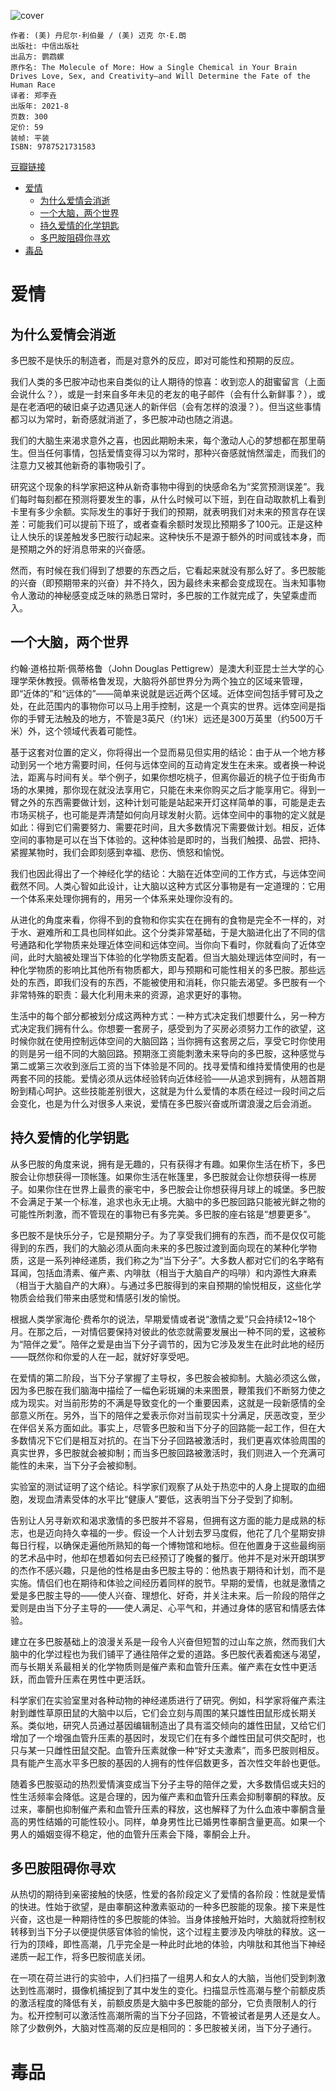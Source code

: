 ![cover](https://img3.doubanio.com/view/subject/s/public/s33973820.jpg)

    作者: (美) 丹尼尔·利伯曼 / (美) 迈克 尔·E.朗
    出版社: 中信出版社
    出品方: 鹦鹉螺
    原作名: The Molecule of More: How a Single Chemical in Your Brain Drives Love, Sex, and Creativity―and Will Determine the Fate of the Human Race
    译者: 郑李垚
    出版年: 2021-8
    页数: 300
    定价: 59
    装帧: 平装
    ISBN: 9787521731583

[豆瓣链接](https://book.douban.com/subject/35545272/)

- [爱情](#爱情)
  - [为什么爱情会消逝](#为什么爱情会消逝)
  - [一个大脑，两个世界](#一个大脑两个世界)
  - [持久爱情的化学钥匙](#持久爱情的化学钥匙)
  - [多巴胺阻碍你寻欢](#多巴胺阻碍你寻欢)
- [毒品](#毒品)

# 爱情
## 为什么爱情会消逝
多巴胺不是快乐的制造者，而是对意外的反应，即对可能性和预期的反应。

我们人类的多巴胺冲动也来自类似的让人期待的惊喜：收到恋人的甜蜜留言（上面会说什么？），或是一封来自多年未见的老友的电子邮件（会有什么新鲜事？），或是在老酒吧的破旧桌子边遇见迷人的新伴侣（会有怎样的浪漫？）。但当这些事情都习以为常时，新奇感就消逝了，多巴胺冲动也随之消退。

我们的大脑生来渴求意外之喜，也因此期盼未来，每个激动人心的梦想都在那里萌生。但当任何事情，包括爱情变得习以为常时，那种兴奋感就悄然溜走，而我们的注意力又被其他新奇的事物吸引了。

研究这个现象的科学家把这种从新奇事物中得到的快感命名为“奖赏预测误差”。我们每时每刻都在预测将要发生的事，从什么时候可以下班，到在自动取款机上看到卡里有多少余额。实际发生的事好于我们的预期，就表明我们对未来的预言存在误差：可能我们可以提前下班了，或者查看余额时发现比预期多了100元。正是这种让人快乐的误差触发多巴胺行动起来。这种快乐不是源于额外的时间或钱本身，而是预期之外的好消息带来的兴奋感。

然而，有时候在我们得到了想要的东西之后，它看起来就没有那么好了。多巴胺能的兴奋（即预期带来的兴奋）并不持久，因为最终未来都会变成现在。当未知事物令人激动的神秘感变成乏味的熟悉日常时，多巴胺的工作就完成了，失望乘虚而入。

## 一个大脑，两个世界
约翰·道格拉斯·佩蒂格鲁（John Douglas Pettigrew）是澳大利亚昆士兰大学的心理学荣休教授。佩蒂格鲁发现，大脑将外部世界分为两个独立的区域来管理，即“近体的”和“远体的”——简单来说就是远近两个区域。近体空间包括手臂可及之处，在此范围内的事物你可以马上用手控制，这是一个真实的世界。远体空间是指你的手臂无法触及的地方，不管是3英尺（约1米）远还是300万英里（约500万千米）外，这个领域代表着可能性。

基于这套对位置的定义，你将得出一个显而易见但实用的结论：由于从一个地方移动到另一个地方需要时间，任何与远体空间的互动肯定发生在未来。或者换一种说法，距离与时间有关。举个例子，如果你想吃桃子，但离你最近的桃子位于街角市场的水果摊，那你现在就没法享用它，只能在未来你购买之后才能享用它。得到一臂之外的东西需要做计划，这种计划可能是站起来开灯这样简单的事，可能是走去市场买桃子，也可能是弄清楚如何向月球发射火箭。远体空间中的事物的定义就是如此：得到它们需要努力、需要花时间，且大多数情况下需要做计划。相反，近体空间的事物是可以在当下体验的。这种体验是即时的，当我们触摸、品尝、把持、紧握某物时，我们会即刻感到幸福、悲伤、愤怒和愉悦。

我们也因此得出了一个神经化学的结论：大脑在近体空间的工作方式，与远体空间截然不同。人类心智如此设计，让大脑以这种方式区分事物是有一定道理的：它用一个体系来处理你拥有的，用另一个体系来处理你没有的。

从进化的角度来看，你得不到的食物和你实实在在拥有的食物是完全不一样的，对于水、避难所和工具也同样如此。这个分类非常基础，于是大脑进化出了不同的信号通路和化学物质来处理近体空间和远体空间。当你向下看时，你就看向了近体空间，此时大脑被处理当下体验的化学物质支配着。但当大脑处理远体空间时，有一种化学物质的影响比其他所有物质都大，即与预期和可能性相关的多巴胺。那些远处的东西，即我们没有的东西，不能被使用和消耗，你只能去渴望。多巴胺有一个非常特殊的职责：最大化利用未来的资源，追求更好的事物。

生活中的每个部分都被划分成这两种方式：一种方式决定我们想要什么，另一种方式决定我们拥有什么。你想要一套房子，感受到为了买房必须努力工作的欲望，这时候你就在使用控制远体空间的大脑回路；当你拥有这套房之后，享受它时你使用的则是另一组不同的大脑回路。预期涨工资能刺激未来导向的多巴胺，这种感觉与第二或第三次收到涨后工资的当下体验是不同的。找寻爱情和维持爱情使用的也是两套不同的技能。爱情必须从远体经验转向近体经验——从追求到拥有，从翘首期盼到精心呵护。这些技能差别很大，这就是为什么爱情的本质在经过一段时间之后会变化，也是为什么对很多人来说，爱情在多巴胺兴奋或所谓浪漫之后会消逝。

## 持久爱情的化学钥匙
从多巴胺的角度来说，拥有是无趣的，只有获得才有趣。如果你生活在桥下，多巴胺会让你想获得一顶帐篷。如果你生活在帐篷里，多巴胺就会让你想获得一栋房子。如果你住在世界上最贵的豪宅中，多巴胺会让你想获得月球上的城堡。多巴胺不会满足于某一个标准，追求也永无止境。大脑中的多巴胺回路只能被光鲜之物的可能性所刺激，而不管现在的事物已有多完美。多巴胺的座右铭是“想要更多”。

多巴胺不是快乐分子，它是预期分子。为了享受我们拥有的东西，而不是仅仅可能得到的东西，我们的大脑必须从面向未来的多巴胺过渡到面向现在的某种化学物质，这是一系列神经递质，我们称之为“当下分子”。大多数人都对它们的名字略有耳闻，包括血清素、催产素、内啡肽（相当于大脑自产的吗啡）和内源性大麻素（相当于大脑自产的大麻）。与通过多巴胺得到的来自预期的愉悦相反，这些化学物质会给我们带来由感觉和情感引发的愉悦。

根据人类学家海伦·费希尔的说法，早期爱情或者说“激情之爱”只会持续12~18个月。在那之后，一对情侣要保持对彼此的依恋就需要发展出一种不同的爱，这被称为“陪伴之爱”。陪伴之爱是由当下分子调节的，因为它涉及发生在此时此地的经历——既然你和你爱的人在一起，就好好享受吧。

在爱情的第二阶段，当下分子掌握了主导权，多巴胺会被抑制。大脑必须这么做，因为多巴胺在我们脑海中描绘了一幅色彩斑斓的未来图景，鞭策我们不断努力使之成为现实。对当前形势的不满是导致变化的一个重要因素，这就是一段新感情的全部意义所在。另外，当下的陪伴之爱表示你对当前现实十分满足，厌恶改变，至少在伴侣关系方面如此。事实上，尽管多巴胺和当下分子的回路能一起工作，但在大多数情况下它们是相互对抗的。在当下分子回路被激活时，我们更喜欢体验周围的真实世界，多巴胺就会被抑制；而当多巴胺回路被激活时，我们则进入一个充满可能性的未来，当下分子会被抑制。

实验室的测试证明了这个结论。科学家们观察了从处于热恋中的人身上提取的血细胞，发现血清素受体的水平比“健康人”要低，这表明当下分子受到了抑制。

告别让人另寻新欢和渴求激情的多巴胺并不容易，但拥有这方面的能力是成熟的标志，也是迈向持久幸福的一步。假设一个人计划去罗马度假，他花了几个星期安排每日行程，以确保走遍他所熟知的每一个博物馆和地标。但在他置身于这些最绚丽的艺术品中时，他却在想着如何去已经预订了晚餐的餐厅。他并不是对米开朗琪罗的杰作不感兴趣，只是他的性格是由多巴胺主导的：他热衷于期待和计划，而不是实施。情侣们也在期待和体验之间经历着同样的脱节。早期的爱情，也就是激情之爱是多巴胺主导的——使人兴奋、理想化、好奇，并关注未来。后一阶段的陪伴之爱则是由当下分子主导的——使人满足、心平气和，并通过身体的感官和情感去体验。

建立在多巴胺基础上的浪漫关系是一段令人兴奋但短暂的过山车之旅，然而我们大脑中的化学过程也为我们铺平了通往陪伴之爱的道路。多巴胺代表着痴迷与渴望，而与长期关系最相关的化学物质则是催产素和血管升压素。催产素在女性中更活跃，而血管升压素在男性中更活跃。

科学家们在实验室里对各种动物的神经递质进行了研究。例如，科学家将催产素注射到雌性草原田鼠的大脑中以后，它们会立刻与周围的某只雄性田鼠形成长期关系。类似地，研究人员通过基因编辑制造出了具有滥交倾向的雄性田鼠，又给它们增加了一个增强血管升压素的基因时，发现它们在有多个雌性田鼠可供交配时，也只与某一只雌性田鼠交配。血管升压素就像一种“好丈夫激素”，而多巴胺则相反。具有能产生高水平多巴胺的基因的人拥有的性伴侣数更多，首次性交年龄也更低。

随着多巴胺驱动的热烈爱情演变成当下分子主导的陪伴之爱，大多数情侣或夫妇的性生活频率会降低。这是合理的，因为催产素和血管升压素会抑制睾酮的释放。反过来，睾酮也抑制催产素和血管升压素的释放，这也解释了为什么血液中睾酮含量高的男性结婚的可能性较小。同样，单身男性比已婚男性睾酮含量更高。如果一个男人的婚姻变得不稳定，他的血管升压素会下降，睾酮会上升。

## 多巴胺阻碍你寻欢
从热切的期待到亲密接触的快感，性爱的各阶段定义了爱情的各阶段：性就是爱情的快进。性始于欲望，是由睾酮这种激素驱动的一种多巴胺能的现象。接下来是性兴奋，这也是一种期待性的多巴胺能的体验。当身体接触开始时，大脑就将控制权转移到当下分子以便提供感官体验的愉悦，这个过程主要涉及内啡肽的释放。这一行为的顶峰，即性高潮，几乎完全是一种此时此地的体验，内啡肽和其他当下神经递质一起工作，将多巴胺彻底关闭。

在一项在荷兰进行的实验中，人们扫描了一组男人和女人的大脑，当他们受到刺激达到性高潮时，摄像机捕捉到了其中发生的变化。扫描显示性高潮与整个前额皮质的激活程度的降低有关，前额皮质是大脑中多巴胺能的部分，它负责限制人的行为。松开控制可以激活性高潮所需的当下分子回路，不管被试者是男人还是女人。除了少数例外，大脑对性高潮的反应是相同的：多巴胺被关闭，当下分子通行。

# 毒品





















